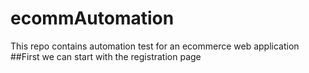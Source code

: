 # ecommAutomation
This repo contains automation test for an ecommerce web application
##First we can start with the registration page
